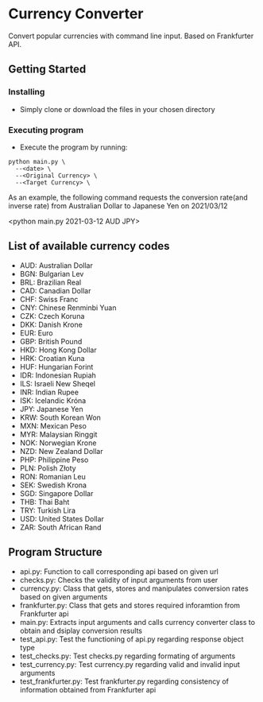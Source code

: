 # Currency Converter

Convert popular currencies with command line input. Based on Frankfurter API.

## Getting Started

### Installing

* Simply clone or download the files in your chosen directory

### Executing program

* Execute the program by running:
```
python main.py \
  --<date> \
  --<Original Currency> \
  --<Target Currency> \
```
As an example, the following command requests the conversion rate(and inverse rate) from Australian Dollar to Japanese Yen on 2021/03/12

<python main.py 2021-03-12 AUD JPY>

## List of available currency codes
* AUD: Australian Dollar
* BGN: Bulgarian Lev
* BRL: Brazilian Real
* CAD: Canadian Dollar
* CHF: Swiss Franc
* CNY: Chinese Renminbi Yuan
* CZK: Czech Koruna
* DKK: Danish Krone
* EUR: Euro
* GBP: British Pound
* HKD: Hong Kong Dollar
* HRK: Croatian Kuna
* HUF: Hungarian Forint
* IDR: Indonesian Rupiah
* ILS: Israeli New Sheqel
* INR: Indian Rupee
* ISK: Icelandic Króna
* JPY: Japanese Yen
* KRW: South Korean Won
* MXN: Mexican Peso
* MYR: Malaysian Ringgit
* NOK: Norwegian Krone
* NZD: New Zealand Dollar
* PHP: Philippine Peso
* PLN: Polish Złoty
* RON: Romanian Leu
* SEK: Swedish Krona
* SGD: Singapore Dollar
* THB: Thai Baht
* TRY: Turkish Lira
* USD: United States Dollar
* ZAR: South African Rand

## Program Structure
* api.py: Function to call corresponding api based on given url
* checks.py: Checks the validity of input arguments from user
* currency.py: Class that gets, stores and manipulates conversion rates based on given arguments
* frankfurter.py: Class that gets and stores required inforamtion from Frankfurter api
* main.py: Extracts input arguments and calls currency converter class to obtain and dsiplay conversion results
* test_api.py: Test the functioning of api.py regarding response object type
* test_checks.py: Test checks.py regarding formating of arguments
* test_currency.py: Test currency.py regarding valid and invalid input arguments
* test_frankfurter.py: Test frankfurter.py regarding consistency of information obtained from Frankfurter api
